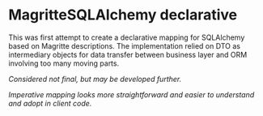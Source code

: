 # MagritteSQLAlchemy declarative
This was first attempt to create a declarative mapping for SQLAlchemy based on Magritte descriptions.
The implementation relied on DTO as intermediary objects for data transfer between business layer and ORM involving too many moving parts.

*Considered not final, but may be developed further.*

*Imperative mapping looks more straightforward and easier to understand and adopt in client code.*